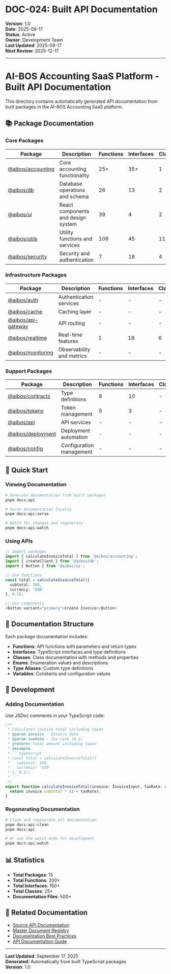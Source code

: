# DOC-024: Built API Documentation

**Version**: 1.0  
**Date**: 2025-09-17  
**Status**: Active  
**Owner**: Development Team  
**Last Updated**: 2025-09-17  
**Next Review**: 2025-12-17

---

# AI-BOS Accounting SaaS Platform - Built API Documentation

This directory contains automatically generated API documentation from built packages in the AI-BOS Accounting SaaS platform.

## 📚 Package Documentation

### Core Packages

| Package                                            | Description                        | Functions | Interfaces | Classes |
| -------------------------------------------------- | ---------------------------------- | --------- | ---------- | ------- |
| [@aibos/accounting](./@aibos/accounting/README.md) | Core accounting functionality      | 25+       | 35+        | 1       |
| [@aibos/db](./@aibos/db/README.md)                 | Database operations and schema     | 26        | 13         | 2       |
| [@aibos/ui](./@aibos/ui/README.md)                 | React components and design system | 39        | 4          | 2       |
| [@aibos/utils](./@aibos/utils/README.md)           | Utility functions and services     | 106       | 45         | 11      |
| [@aibos/security](./@aibos/security/README.md)     | Security and authentication        | 7         | 18         | 4       |

### Infrastructure Packages

| Package                                              | Description               | Functions | Interfaces | Classes |
| ---------------------------------------------------- | ------------------------- | --------- | ---------- | ------- |
| [@aibos/auth](./@aibos/auth/README.md)               | Authentication services   | -         | -          | -       |
| [@aibos/cache](./@aibos/cache/README.md)             | Caching layer             | -         | -          | -       |
| [@aibos/api-gateway](./@aibos/api-gateway/README.md) | API routing               | -         | -          | -       |
| [@aibos/realtime](./@aibos/realtime/README.md)       | Real-time features        | 1         | 18         | 6       |
| [@aibos/monitoring](./@aibos/monitoring/README.md)   | Observability and metrics | -         | -          | -       |

### Support Packages

| Package                                            | Description              | Functions | Interfaces | Classes |
| -------------------------------------------------- | ------------------------ | --------- | ---------- | ------- |
| [@aibos/contracts](./@aibos/contracts/README.md)   | Type definitions         | 8         | 10         | -       |
| [@aibos/tokens](./@aibos/tokens/README.md)         | Token management         | 5         | 3          | -       |
| [@aibos/api](./@aibos/api/README.md)               | API services             | -         | -          | -       |
| [@aibos/deployment](./@aibos/deployment/README.md) | Deployment automation    | -         | -          | -       |
| [@aibos/config](./@aibos/config/README.md)         | Configuration management | -         | -          | -       |

## 🚀 Quick Start

### Viewing Documentation

```bash
# Generate documentation from built packages
pnpm docs:api

# Serve documentation locally
pnpm docs:api:serve

# Watch for changes and regenerate
pnpm docs:api:watch
```

### Using APIs

```typescript
// Import packages
import { calculateInvoiceTotal } from '@aibos/accounting';
import { createClient } from '@aibos/db';
import { Button } from '@aibos/ui';

// Use functions
const total = calculateInvoiceTotal({
  subtotal: 100,
  currency: 'USD'
}, 0.1);

// Use components
<Button variant="primary">Create Invoice</Button>
```

## 📖 Documentation Structure

Each package documentation includes:

- **Functions**: API functions with parameters and return types
- **Interfaces**: TypeScript interfaces and type definitions
- **Classes**: Class documentation with methods and properties
- **Enums**: Enumeration values and descriptions
- **Type Aliases**: Custom type definitions
- **Variables**: Constants and configuration values

## 🔧 Development

### Adding Documentation

Use JSDoc comments in your TypeScript code:

````typescript
/**
 * Calculates invoice total including taxes
 * @param invoice - Invoice data
 * @param taxRate - Tax rate (0-1)
 * @returns Total amount including taxes
 * @example
 * ```typescript
 * const total = calculateInvoiceTotal({
 *   subtotal: 100,
 *   currency: 'USD'
 * }, 0.1);
 * ```
 */
export function calculateInvoiceTotal(invoice: InvoiceInput, taxRate: number): number {
  return invoice.subtotal * (1 + taxRate);
}
````

### Regenerating Documentation

```bash
# Clean and regenerate all documentation
pnpm docs:api:clean
pnpm docs:api

# Or use the watch mode for development
pnpm docs:api:watch
```

## 📊 Statistics

- **Total Packages**: 15
- **Total Functions**: 200+
- **Total Interfaces**: 150+
- **Total Classes**: 25+
- **Documentation Files**: 500+

## 🔗 Related Documentation

- [Source API Documentation](../api-src/README.md)
- [Master Document Registry](../MASTER_DOCUMENT_REGISTRY.md)
- [Documentation Best Practices](../DOCUMENT_MANAGEMENT_BEST_PRACTICES.md)
- [API Documentation Guide](../API_AUTOMATED_DOCUMENTATION_GUIDE.md)

---

**Last Updated**: September 17, 2025  
**Generated**: Automatically from built TypeScript packages  
**Version**: 1.0
